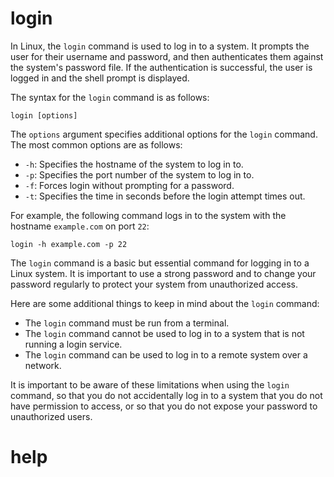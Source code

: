 # login

In Linux, the `login` command is used to log in to a system. It prompts the user for their username and password, and then authenticates them against the system's password file. If the authentication is successful, the user is logged in and the shell prompt is displayed.

The syntax for the `login` command is as follows:

```
login [options]
```

The `options` argument specifies additional options for the `login` command. The most common options are as follows:

* `-h`: Specifies the hostname of the system to log in to.
* `-p`: Specifies the port number of the system to log in to.
* `-f`: Forces login without prompting for a password.
* `-t`: Specifies the time in seconds before the login attempt times out.

For example, the following command logs in to the system with the hostname `example.com` on port `22`:

```
login -h example.com -p 22
```

The `login` command is a basic but essential command for logging in to a Linux system. It is important to use a strong password and to change your password regularly to protect your system from unauthorized access.

Here are some additional things to keep in mind about the `login` command:

* The `login` command must be run from a terminal.
* The `login` command cannot be used to log in to a system that is not running a login service.
* The `login` command can be used to log in to a remote system over a network.

It is important to be aware of these limitations when using the `login` command, so that you do not accidentally log in to a system that you do not have permission to access, or so that you do not expose your password to unauthorized users.




# help 

```

```
